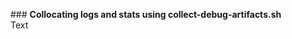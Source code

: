 ###<question> **Collocating logs and stats using collect-debug-artifacts.sh**</question></br>
<solution>
Text
</solution>

